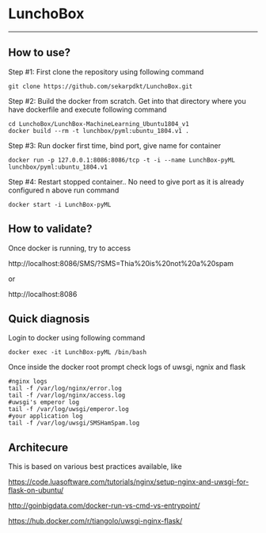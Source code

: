 # LunchoBox
---

## How to use?

Step #1: First clone the repository using following command

```
git clone https://github.com/sekarpdkt/LunchoBox.git
```

Step #2: Build the docker from scratch. Get into that directory where you have dockerfile and execute following command
```
cd LunchoBox/LunchBox-MachineLearning_Ubuntu1804_v1
docker build --rm -t lunchbox/pyml:ubuntu_1804.v1 .
```

Step #3: Run docker first time, bind port, give name for container
```
docker run -p 127.0.0.1:8086:8086/tcp -t -i --name LunchBox-pyML lunchbox/pyml:ubuntu_1804.v1 
```

Step #4: Restart stopped container.. No need to give port as it is already configured n above run command

```
docker start -i LunchBox-pyML
```

## How to validate?

Once docker is running, try to access

http://localhost:8086/SMS/?SMS=Thia%20is%20not%20a%20spam

or

http://localhost:8086

## Quick diagnosis

Login to docker using following command

```
docker exec -it LunchBox-pyML /bin/bash
```
Once inside the docker root prompt check logs of uwsgi, ngnix and flask

```
#nginx logs
tail -f /var/log/nginx/error.log
tail -f /var/log/nginx/access.log
#uwsgi's emperor log
tail -f /var/log/uwsgi/emperor.log 
#your application log
tail -f /var/log/uwsgi/SMSHamSpam.log
```

## Architecure

This is based on various best practices available, like

https://code.luasoftware.com/tutorials/nginx/setup-nginx-and-uwsgi-for-flask-on-ubuntu/

http://goinbigdata.com/docker-run-vs-cmd-vs-entrypoint/

https://hub.docker.com/r/tiangolo/uwsgi-nginx-flask/
